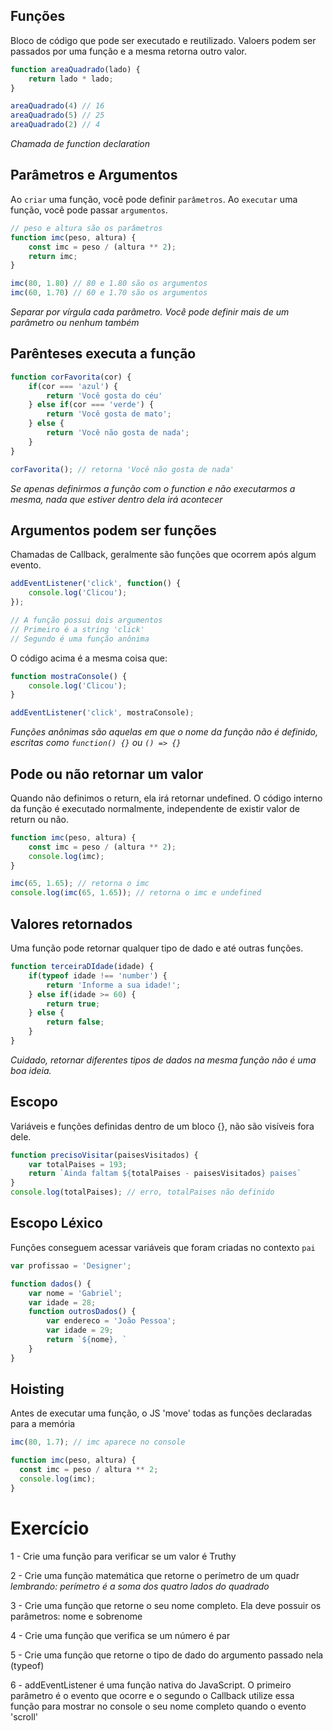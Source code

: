 ## Funções

Bloco de código que pode ser executado e reutilizado. Valoers podem ser passados por uma função e a mesma retorna outro valor.

```javascript
function areaQuadrado(lado) {
    return lado * lado;
}

areaQuadrado(4) // 16
areaQuadrado(5) // 25
areaQuadrado(2) // 4
```

*Chamada de function declaration*

## Parâmetros e Argumentos

Ao ```criar``` uma função, você pode definir ```parâmetros```.
Ao ```executar``` uma função, você pode passar ```argumentos```.

```javascript
// peso e altura são os parâmetros
function imc(peso, altura) {
    const imc = peso / (altura ** 2);
    return imc;
}

imc(80, 1.80) // 80 e 1.80 são os argumentos
imc(60, 1.70) // 60 e 1.70 são os argumentos
```

*Separar por vírgula cada parâmetro. Você pode definir mais de um parâmetro ou nenhum também*

## Parênteses executa a função

```javascript
function corFavorita(cor) {
    if(cor === 'azul') {
        return 'Você gosta do céu'
    } else if(cor === 'verde') {
        return 'Você gosta de mato';
    } else {
        return 'Você não gosta de nada';
    }
}

corFavorita(); // retorna 'Você não gosta de nada'
```

*Se apenas definirmos a função com o function e não executarmos a mesma, nada que estiver dentro dela irá acontecer*

## Argumentos podem ser funções

Chamadas de Callback, geralmente são funções que ocorrem após algum evento.

```javascript
addEventListener('click', function() {
    console.log('Clicou');
});

// A função possui dois argumentos
// Primeiro é a string 'click'
// Segundo é uma função anônima
```
O código acima é a mesma coisa que:

```javascript
function mostraConsole() {
    console.log('Clicou');
}

addEventListener('click', mostraConsole);
```
*Funções anônimas são aquelas em que o nome da função não é definido, escritas como ```function() {}``` ou ```() => {}```*

## Pode ou não retornar um valor

Quando não definimos o return, ela irá retornar undefined. O código interno da função é executado normalmente, independente de existir valor de return ou não.

```javascript
function imc(peso, altura) {
    const imc = peso / (altura ** 2);
    console.log(imc);
}

imc(65, 1.65); // retorna o imc
console.log(imc(65, 1.65)); // retorna o imc e undefined
```

## Valores retornados

Uma função pode retornar qualquer tipo de dado e até outras funções.

```javascript
function terceiraDIdade(idade) {
    if(typeof idade !== 'number') {
        return 'Informe a sua idade!';
    } else if(idade >= 60) {
        return true;
    } else {
        return false;
    }
}
```

*Cuidado, retornar diferentes tipos de dados na mesma função não é uma boa ideia.*

## Escopo

Variáveis e funções definidas dentro de um bloco {}, não são visíveis fora dele.

```javascript
function precisoVisitar(paisesVisitados) {
    var totalPaises = 193;
    return `Ainda faltam ${totalPaises - paisesVisitados} paises`
}
console.log(totalPaises); // erro, totalPaises não definido
```

## Escopo Léxico

Funções conseguem acessar variáveis que foram criadas no contexto ```pai```

```javascript
var profissao = 'Designer';

function dados() {
    var nome = 'Gabriel';
    var idade = 28;
    function outrosDados() {
        var endereco = 'João Pessoa';
        var idade = 29;
        return `${nome}, `
    }
}
```

## Hoisting

Antes de executar uma função, o JS 'move' todas as funções declaradas para a memória

```javascript
imc(80, 1.7); // imc aparece no console

function imc(peso, altura) {
  const imc = peso / altura ** 2;
  console.log(imc);
}
```

 # Exercício

1 - Crie uma função para verificar se um valor é Truthy 
 
2 - Crie uma função matemática que retorne o perímetro de um quadr
 *lembrando: perímetro é a soma dos quatro lados do quadrado* 
 
3 - Crie uma função que retorne o seu nome completo. 
Ela deve possuir os parâmetros: nome e sobrenome 
 
4 - Crie uma função que verifica se um número é par 
 
5 - Crie uma função que retorne o tipo de dado do argumento passado nela (typeof) 
 
6 - addEventListener é uma função nativa do JavaScript. O primeiro parâmetro é o evento que ocorre e o segundo o Callback utilize essa função para mostrar no console o seu nome completo quando o evento 'scroll'
